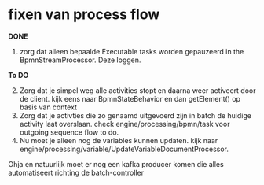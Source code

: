 # fixen van process flow

__DONE__
1. zorg dat alleen bepaalde Executable tasks worden gepauzeerd in the BpmnStreamProcessor. Deze loggen.

__To DO__

2. Zorg dat je simpel weg alle activities stopt en daarna weer activeert door de client.
   kijk eens naar BpmnStateBehavior en dan getElement() op basis van context
3. Zorg dat je activties die zo genaamd uitgevoerd zijn in batch de huidige activity laat overslaan.
   check engine/processing/bpmn/task voor outgoing sequence flow to do.
4. Nu moet je alleen nog de variables kunnen updaten.
   kijk naar engine/processing/variable/UpdateVariableDocumentProcessor.

Ohja en natuurlijk moet er nog een kafka producer komen die alles automatiseert richting de batch-controller
